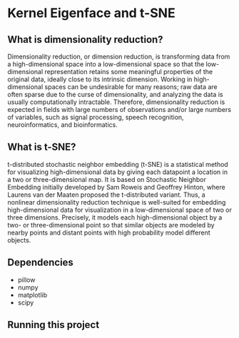 # Kernel Eigenface and t-SNE

## What is dimensionality reduction?

Dimensionality reduction, or dimension reduction, is transforming data from a high-dimensional space into a low-dimensional space so that the low-dimensional representation retains some meaningful properties of the original data, ideally close to its intrinsic dimension. Working in high-dimensional spaces can be undesirable for many reasons; raw data are often sparse due to the curse of dimensionality, and analyzing the data is usually computationally intractable. Therefore, dimensionality reduction is expected in fields with large numbers of observations and/or large numbers of variables, such as signal processing, speech recognition, neuroinformatics, and bioinformatics.

## What is t-SNE?

t-distributed stochastic neighbor embedding (t-SNE) is a statistical method for visualizing high-dimensional data by giving each datapoint a location in a two or three-dimensional map. It is based on Stochastic Neighbor Embedding initially developed by Sam Roweis and Geoffrey Hinton, where Laurens van der Maaten proposed the t-distributed variant. Thus, a nonlinear dimensionality reduction technique is well-suited for embedding high-dimensional data for visualization in a low-dimensional space of two or three dimensions. Precisely, it models each high-dimensional object by a two- or three-dimensional point so that similar objects are modeled by nearby points and distant points with high probability model different objects.

## Dependencies

* pillow
* numpy
* matplotlib
* scipy

## Running this project


